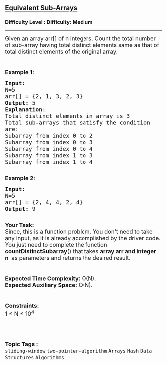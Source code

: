 <h2><a href="https://www.geeksforgeeks.org/problems/equivalent-sub-arrays3731/1?page=1&category=two-pointer-algorithm&difficulty=Medium,Hard&status=unsolved,attempted&sortBy=accuracy">Equivalent Sub-Arrays</a></h2><h3>Difficulty Level : Difficulty: Medium</h3><hr><div class="problems_problem_content__Xm_eO"><p><span style="font-size:18px">Given an array arr[] of n integers. Count the total number of sub-array having total distinct elements same as that of total distinct elements of the original array.</span></p>

<p>&nbsp;</p>

<p><span style="font-size:18px"><strong>Example 1:</strong></span></p>

<pre><span style="font-size:18px"><strong>Input:
</strong>N=5
arr[] = {2, 1, 3, 2, 3} 
<strong>Output:</strong> 5
<strong>Explanation</strong>:
Total distinct elements in array is 3
Total sub-arrays that satisfy the condition
are:
Subarray from index 0 to 2
Subarray from index 0 to 3
Subarray from index 0 to 4
Subarray from index 1 to 3
Subarray from index 1 to 4</span></pre>

<p><br>
<span style="font-size:18px"><strong>Example 2:</strong></span></p>

<pre><span style="font-size:18px"><strong>Input:
</strong>N=5
arr[] = {2, 4, 4, 2, 4} 
<strong>Output:</strong> 9</span>
</pre>

<p><br>
<span style="font-size:18px"><strong>Your Task:</strong><br>
Since, this is a function problem. You don't need to take any input, as it is already accomplished by the driver code. You just need to complete the function <strong>countDistinctSubarray</strong>() that takes <strong>array arr and integer n&nbsp;</strong> as parameters and returns the desired result.</span></p>

<p>&nbsp;</p>

<p><span style="font-size:18px"><strong>Expected Time Complexity:</strong> O(N).<br>
<strong>Expected Auxiliary Space:</strong> O(N).</span></p>

<p>&nbsp;</p>

<p><span style="font-size:18px"><strong>Constraints:</strong><br>
1 ≤ N ≤ 10<sup>4</sup></span></p>

<p>&nbsp;</p>
</div><br><p><span style=font-size:18px><strong>Topic Tags : </strong><br><code>sliding-window</code>&nbsp;<code>two-pointer-algorithm</code>&nbsp;<code>Arrays</code>&nbsp;<code>Hash</code>&nbsp;<code>Data Structures</code>&nbsp;<code>Algorithms</code>&nbsp;